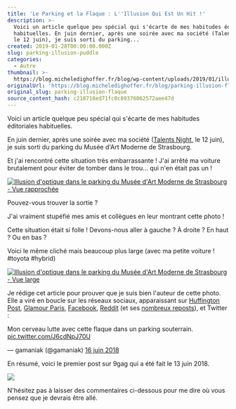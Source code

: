 ```yaml
---
title: 'Le Parking et la Flaque : L''Illusion Qui Est Un Hit !'
description: >-
  Voici un article quelque peu spécial qui s'écarte de mes habitudes éditoriales
  habituelles. En juin dernier, après une soirée avec ma société (Talents Night,
  le 12 juin), je suis sorti du parking...
created: 2019-01-28T00:00:00.000Z
slug: parking-illusion-puddle
categories:
  - Autre
thumbnail: >-
  https://blog.micheledighoffer.fr/blog/wp-content/uploads/2019/01/illusion-parking-serre-MICHEL-EDIGHOFFER-e1548688108219-825x510.jpg
originalUrl: 'https://blog.micheledighoffer.fr/blog/parking-illusion-flaque/'
original_slug: parking-illusion-flaque
source_content_hash: c218718ed71fc0c89376062572aee47d
---
```


Voici un article quelque peu spécial qui s'écarte de mes habitudes éditoriales habituelles.

En juin dernier, après une soirée avec ma société ([Talents Night](https://www.altran.com/fr/fr/talents-nights-altran-rencontre-plus-de-1000-ingenieurs-juniors/), le 12 juin), je suis sorti du parking du Musée d'Art Moderne de Strasbourg.

Et j'ai rencontré cette situation très embarrassante ! J'ai arrêté ma voiture brutalement pour éviter de tomber dans le trou... qui n'en était pas un !

[![Illusion d'optique dans le parking du Musée d'Art Moderne de Strasbourg - Vue rapprochée](https://blog.micheledighoffer.fr/blog/wp-content/uploads/2019/01/illusion-parking-serre-MICHEL-EDIGHOFFER-e1548688108219-728x400.jpg)](https://blog.micheledighoffer.fr/blog/wp-content/uploads/2019/01/illusion-parking-serre-MICHEL-EDIGHOFFER-e1548688108219.jpg)

Pouvez-vous trouver la sortie ?

J'ai vraiment stupéfié mes amis et collègues en leur montrant cette photo !

Cette situation était si folle ! Devons-nous aller à gauche ? À droite ? En haut ? Ou en bas ?

Voici le même cliché mais beaucoup plus large (avec ma petite voiture ! #toyota #hybrid)

[![Illusion d'optique dans le parking du Musée d'Art Moderne de Strasbourg - Vue large](https://blog.micheledighoffer.fr/blog/wp-content/uploads/2019/01/illusion-parking-large-MICHEL-EDIGHOFFER-800x400.jpg)](https://blog.micheledighoffer.fr/blog/wp-content/uploads/2019/01/illusion-parking-large-MICHEL-EDIGHOFFER.jpg)

Je rédige cet article pour prouver que je suis bien l'auteur de cette photo. Elle a viré en boucle sur les réseaux sociaux, apparaissant sur [Huffington Post](https://www.huffingtonpost.fr/2018/06/18/cette-illusion-d-optique-va-vous-empecher-de-sortir-du-parking_a_23461536/), [Glamour Paris](https://www.glamourparis.com/culture/toutes-des-geeks/articles/illusion-doptique-internet-tente-desesperement-de-sortir-dun-parking/65446), [Facebook](https://www.facebook.com/MichelEdi/posts/10218489901462550), [Reddit](https://www.reddit.com/r/pics/comments/adteew/this_surreal_puddle_in_a_parking_garage/) (et ses [nombreux reposts](https://www.reddit.com/r/pics/comments/adteew/this_surreal_puddle_in_a_parking_garage/edk7paq/)), et Twitter :

Mon cerveau lutte avec cette flaque dans un parking souterrain. [pic.twitter.com/J6cdNpJ70U](https://t.co/J6cdNpJ70U)

— gamaniak (@gamaniak) [16 juin 2018](https://twitter.com/gamaniak/status/1008061532398342145?ref_src=twsrc%5Etfw)

En résumé, voici le premier post sur 9gag qui a été fait le 13 juin 2018.

[![](https://blog.micheledighoffer.fr/blog/wp-content/uploads/2019/01/9gag-post-341x400.png)](https://9gag.com/gag/am7p0wX)

N'hésitez pas à laisser des commentaires ci-dessous pour me dire où vous pensez que je devrais être allé.

